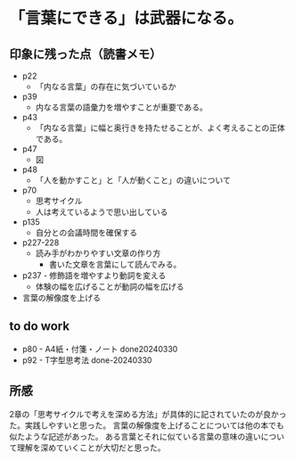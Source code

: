 # 「言葉にできる」は武器になる。

## 印象に残った点（読書メモ）
* p22
    * 「内なる言葉」の存在に気づいているか
* p39
    * 内なる言葉の語彙力を増やすことが重要である。
* p43
    * 「内なる言葉」に幅と奥行きを持たせることが、よく考えることの正体である。
* p47
    * 図
* p48
    * 「人を動かすこと」と「人が動くこと」の違いについて
* p70
    * 思考サイクル
    * 人は考えているようで思い出している
* p135
    * 自分との会議時間を確保する
* p227-228
    * 読み手がわかりやすい文章の作り方
        * 書いた文章を言葉にして読んでみる。
* p237 - 修飾語を増やすより動詞を変える
    * 体験の幅を広げることが動詞の幅を広げる
* 言葉の解像度を上げる

## to do work
* p80 - A4紙・付箋・ノート done20240330
* p92 - T字型思考法 done-20240330

## 所感
2章の「思考サイクルで考えを深める方法」が具体的に記されていたのが良かった。実践しやすいと思った。
言葉の解像度を上げることについては他の本でも似たような記述があった。
ある言葉とそれに似ている言葉の意味の違いについて理解を深めていくことが大切だと思った。



